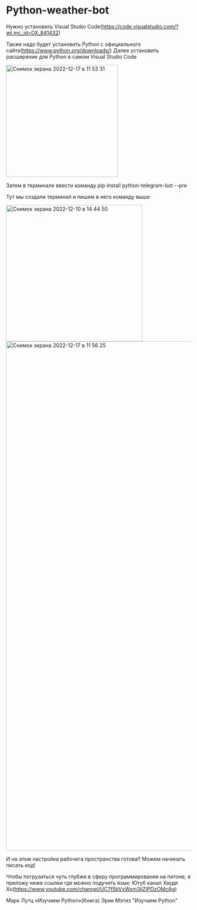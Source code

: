 # Python-weather-bot
Нужно установить Visual Studio Code(https://code.visualstudio.com/?wt.mc_id=DX_841432)

Также надо будет установить Python с официального сайта(https://www.python.org/downloads/)
Далее установить расширение для Python в самом Visual Studio Code

<img width="305" alt="Снимок экрана 2022-12-17 в 11 53 31" src="https://user-images.githubusercontent.com/114616202/208234178-d0f7eb6d-c0ec-4696-8955-c475e10cd357.png">

Затем в терминале ввести команду pip install python-telegram-bot --pre

Тут мы создали терминал и пишем в него команду выше

<img width="371" alt="Снимок экрана 2022-12-10 в 14 44 50" src="https://user-images.githubusercontent.com/114616202/206853396-7c58136e-562d-4b76-b962-75f403fdd5a2.png">

<img width="1385" alt="Снимок экрана 2022-12-17 в 11 56 25" src="https://user-images.githubusercontent.com/114616202/208234227-1e5d405d-617d-4df0-ade5-8a459fe3d854.png">

И на этом настройка рабочега пространства готова!!
Можем начинать писать код!

Чтобы погрузиться чуть глубже в сферу программирования на питоне, я приложу ниже ссылки где можно подучить язык:
Ютуб канал Хауди Хо(https://www.youtube.com/channel/UC7f5bVxWsm3jlZIPDzOMcAg)

Марк Лутц «Изучаем Python»(Книга)
Эрик Мэтиз "Изучаем Python"

